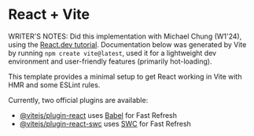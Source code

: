 # React + Vite

WRITER'S NOTES: Did this implementation with Michael Chung (W1'24), using the [React.dev tutorial](https://react.dev/learn/tutorial-tic-tac-toe). Documentation below was generated by Vite by running ```npm create vite@latest```, used it for a lightweight dev environment and user-friendly features (primarily hot-loading).

This template provides a minimal setup to get React working in Vite with HMR and some ESLint rules.

Currently, two official plugins are available:

- [@vitejs/plugin-react](https://github.com/vitejs/vite-plugin-react/blob/main/packages/plugin-react/README.md) uses [Babel](https://babeljs.io/) for Fast Refresh
- [@vitejs/plugin-react-swc](https://github.com/vitejs/vite-plugin-react-swc) uses [SWC](https://swc.rs/) for Fast Refresh
